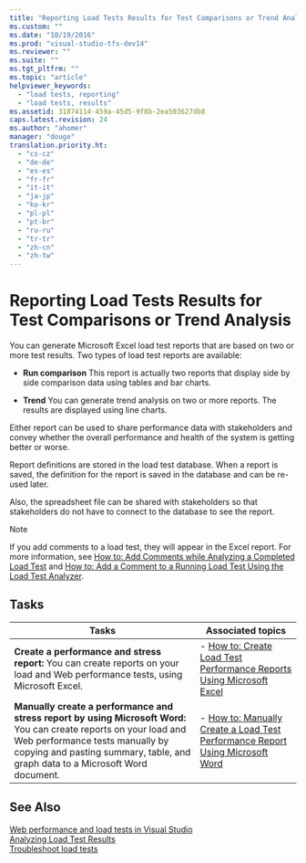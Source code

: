 ```yaml
---
title: "Reporting Load Tests Results for Test Comparisons or Trend Analysis | Microsoft Docs"
ms.custom: ""
ms.date: "10/19/2016"
ms.prod: "visual-studio-tfs-dev14"
ms.reviewer: ""
ms.suite: ""
ms.tgt_pltfrm: ""
ms.topic: "article"
helpviewer_keywords: 
  - "load tests, reporting"
  - "load tests, results"
ms.assetid: 31874114-459a-45d5-9f8b-2ea503627db8
caps.latest.revision: 24
ms.author: "ahomer"
manager: "douge"
translation.priority.ht: 
  - "cs-cz"
  - "de-de"
  - "es-es"
  - "fr-fr"
  - "it-it"
  - "ja-jp"
  - "ko-kr"
  - "pl-pl"
  - "pt-br"
  - "ru-ru"
  - "tr-tr"
  - "zh-cn"
  - "zh-tw"
---
```

# Reporting Load Tests Results for Test Comparisons or Trend Analysis
You can generate Microsoft Excel load test reports that are based on two or more test results. Two types of load test reports are available:  
  
-   **Run comparison** This report is actually two reports that display side by side comparison data using tables and bar charts.  
  
-   **Trend** You can generate trend analysis on two or more reports. The results are displayed using line charts.  
  
 Either report can be used to share performance data with stakeholders and convey whether the overall performance and health of the system is getting better or worse.  
  
 Report definitions are stored in the load test database. When a report is saved, the definition for the report is saved in the database and can be re-used later.  
  
 Also, the spreadsheet file can be shared with stakeholders so that stakeholders do not have to connect to the database to see the report.  
  
> [!NOTE]
>  If you add comments to a load test, they will appear in the Excel report. For more information, see [How to: Add Comments while Analyzing a Completed Load Test](../test/e6b68940-4fb6-4bd6-bcde-f6477adc7af9.md) and [How to: Add a Comment to a Running Load Test Using the Load Test Analyzer](../test_notintoc/how-to--add-a-comment-to-a-running-load-test-using-the-load-test-analyzer.md).  
  
## Tasks  
  
|Tasks|Associated topics|  
|-----------|-----------------------|  
|**Create a performance and stress report:** You can create reports on your load and Web performance tests, using Microsoft Excel.|-   [How to: Create Load Test Performance Reports Using Microsoft Excel](../test/how-to--create-load-test-performance-reports-using-microsoft-excel.md)|  
|**Manually create a performance and stress report by using Microsoft Word:** You can create reports on your load and Web performance tests manually by copying and pasting summary, table, and graph data to a Microsoft Word document.|-   [How to: Manually Create a Load Test Performance Report Using Microsoft Word](../test/how-to--manually-create-a-load-test-performance-report-using-microsoft-word.md)|  
  
## See Also  
 [Web performance and load tests in Visual Studio](../test_notintoc/web-performance-and-load-tests-in-visual-studio.md)   
 [Analyzing Load Test Results](../test/analyzing-load-test-results-using-the-load-test-analyzer.md)   
 [Troubleshoot load tests](../test_notintoc/troubleshoot-load-tests.md)